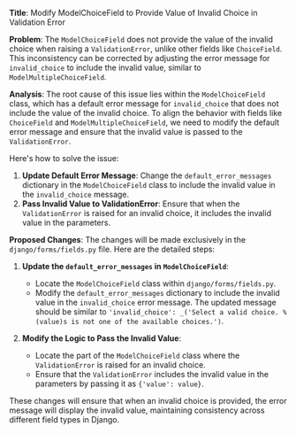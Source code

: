 **Title**: Modify ModelChoiceField to Provide Value of Invalid Choice in Validation Error

**Problem**: 
The `ModelChoiceField` does not provide the value of the invalid choice when raising a `ValidationError`, unlike other fields like `ChoiceField`. This inconsistency can be corrected by adjusting the error message for `invalid_choice` to include the invalid value, similar to `ModelMultipleChoiceField`.

**Analysis**: 
The root cause of this issue lies within the `ModelChoiceField` class, which has a default error message for `invalid_choice` that does not include the value of the invalid choice. To align the behavior with fields like `ChoiceField` and `ModelMultipleChoiceField`, we need to modify the default error message and ensure that the invalid value is passed to the `ValidationError`.

Here's how to solve the issue:

1. **Update Default Error Message**: Change the `default_error_messages` dictionary in the `ModelChoiceField` class to include the invalid value in the `invalid_choice` message.
2. **Pass Invalid Value to ValidationError**: Ensure that when the `ValidationError` is raised for an invalid choice, it includes the invalid value in the parameters.

**Proposed Changes**:
The changes will be made exclusively in the `django/forms/fields.py` file. Here are the detailed steps:

1. **Update the `default_error_messages` in `ModelChoiceField`**:
   - Locate the `ModelChoiceField` class within `django/forms/fields.py`.
   - Modify the `default_error_messages` dictionary to include the invalid value in the `invalid_choice` error message. The updated message should be similar to `'invalid_choice': _('Select a valid choice. %(value)s is not one of the available choices.')`.

2. **Modify the Logic to Pass the Invalid Value**:
   - Locate the part of the `ModelChoiceField` class where the `ValidationError` is raised for an invalid choice.
   - Ensure that the `ValidationError` includes the invalid value in the parameters by passing it as `{'value': value}`.

These changes will ensure that when an invalid choice is provided, the error message will display the invalid value, maintaining consistency across different field types in Django.

